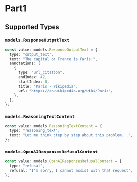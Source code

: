 # Part1


## Supported Types

### `models.ResponseOutputText`

```typescript
const value: models.ResponseOutputText = {
  type: "output_text",
  text: "The capital of France is Paris.",
  annotations: [
    {
      type: "url_citation",
      endIndex: 42,
      startIndex: 0,
      title: "Paris - Wikipedia",
      url: "https://en.wikipedia.org/wiki/Paris",
    },
  ],
};
```

### `models.ReasoningTextContent`

```typescript
const value: models.ReasoningTextContent = {
  type: "reasoning_text",
  text: "Let me think step by step about this problem...",
};
```

### `models.OpenAIResponsesRefusalContent`

```typescript
const value: models.OpenAIResponsesRefusalContent = {
  type: "refusal",
  refusal: "I'm sorry, I cannot assist with that request",
};
```

